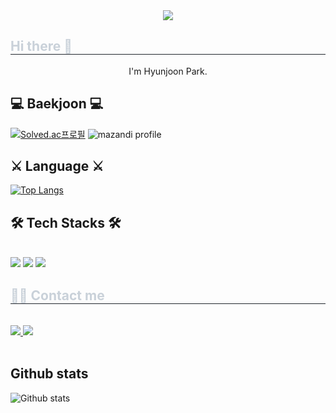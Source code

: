 <div align="center">
    <img src="https://capsule-render.vercel.app/api?type=rect&color=0:ff0000,100:361ef1&height=120&text=😃&animation=fadeIn&fontColor=ffffff&fontSize=50" />
</div>
<div style="text-align: left;">
    <h2 style="border-bottom: 1px solid #21262d; color: #c9d1d9;">Hi there 👋</h2>
    <p align="center">I'm Hyunjoon Park.</p>
</div>

## 💻 Baekjoon 💻
[![Solved.ac프로필](http://mazassumnida.wtf/api/v2/generate_badge?boj=junippini83)](https://solved.ac/junippini83)
![mazandi profile](http://mazandi.herokuapp.com/api?handle=junippini83&theme=dark)

## ⚔️ Language ⚔️ 
[![Top Langs](https://github-readme-stats.vercel.app/api/top-langs/?username=Hyunjoon83&langs_count=8)](https://github.com/Hyunjoon83/github-readme-stats)

## 🛠️ Tech Stacks 🛠️
<br>
<div style="text-align: left;">
    <img src="https://img.shields.io/badge/C++-00599C?style=flat&logo=C%2B%2B&logoColor=white">
    <img src="https://img.shields.io/badge/Python-3776AB?style=flat&logo=Python&logoColor=white">
    <img src="https://img.shields.io/badge/C-A8B9CC?style=flat&logo=C&logoColor=white">
</div>

<div style="text-align: left;">
    <h2 style="border-bottom: 1px solid #21262d; color: #c9d1d9;">🧑‍💻 Contact me</h2>
    <br>
    <div style="text-align: left;">
        <a href="https://www.instagram.com/hjpark_83">
            <img src="https://img.shields.io/badge/Instagram-E4405F?style=flat&logo=Instagram&logoColor=white&link=https://www.instagram.com/hjpark_83">
        </a>
        <a href="https://velog.io/@hyunjoon0803">
            <img src="https://img.shields.io/badge/Velog-20C997?style=flat&logo=Velog&logoColor=white&link=https://velog.io/@hyunjoon0803">
        </a>
    </div>
    <br>
</div>

## Github stats
![Github stats](https://github-readme-stats.vercel.app/api?username=Hyunjoon83&theme=vue&show_icons=true)
